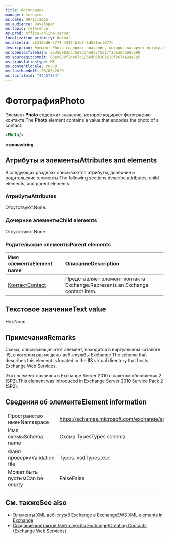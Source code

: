 ```yaml
---
title: Фотография
manager: sethgros
ms.date: 09/17/2015
ms.audience: Developer
ms.topic: reference
ms.prod: office-online-server
localization_priority: Normal
ms.assetid: 38318ed6-3774-4342-b1bf-1d551ecf077c
description: Элемент Photo содержит значение, которое кодирует фотографию контакта.
ms.openlocfilehash: 5e356982dc75d8cd4edb5f5d17f26a3dc2e93698
ms.sourcegitcommit: 88ec988f2bb67c1866d06b361615f3674a24e795
ms.translationtype: MT
ms.contentlocale: ru-RU
ms.lasthandoff: 06/03/2020
ms.locfileid: "44457174"
---
```

# <a name="photo"></a><span data-ttu-id="2c139-103">Фотография</span><span class="sxs-lookup"><span data-stu-id="2c139-103">Photo</span></span>

<span data-ttu-id="2c139-104">Элемент **Photo** содержит значение, которое кодирует фотографию контакта.</span><span class="sxs-lookup"><span data-stu-id="2c139-104">The **Photo** element contains a value that encodes the photo of a contact.</span></span> 
  
```XML
<Photo/>
```

<span data-ttu-id="2c139-105">**строка**</span><span class="sxs-lookup"><span data-stu-id="2c139-105">**string**</span></span>

## <a name="attributes-and-elements"></a><span data-ttu-id="2c139-106">Атрибуты и элементы</span><span class="sxs-lookup"><span data-stu-id="2c139-106">Attributes and elements</span></span>

<span data-ttu-id="2c139-107">В следующих разделах описываются атрибуты, дочерние и родительские элементы.</span><span class="sxs-lookup"><span data-stu-id="2c139-107">The following sections describe attributes, child elements, and parent elements.</span></span>
  
### <a name="attributes"></a><span data-ttu-id="2c139-108">Атрибуты</span><span class="sxs-lookup"><span data-stu-id="2c139-108">Attributes</span></span>

<span data-ttu-id="2c139-109">Отсутствуют.</span><span class="sxs-lookup"><span data-stu-id="2c139-109">None.</span></span>
  
### <a name="child-elements"></a><span data-ttu-id="2c139-110">Дочерние элементы</span><span class="sxs-lookup"><span data-stu-id="2c139-110">Child elements</span></span>

<span data-ttu-id="2c139-111">Отсутствуют.</span><span class="sxs-lookup"><span data-stu-id="2c139-111">None.</span></span>
  
### <a name="parent-elements"></a><span data-ttu-id="2c139-112">Родительские элементы</span><span class="sxs-lookup"><span data-stu-id="2c139-112">Parent elements</span></span>

|<span data-ttu-id="2c139-113">**Имя элемента**</span><span class="sxs-lookup"><span data-stu-id="2c139-113">**Element name**</span></span>|<span data-ttu-id="2c139-114">**Описание**</span><span class="sxs-lookup"><span data-stu-id="2c139-114">**Description**</span></span>|
|:-----|:-----|
|[<span data-ttu-id="2c139-115">Контакт</span><span class="sxs-lookup"><span data-stu-id="2c139-115">Contact</span></span>](contact.md) <br/> |<span data-ttu-id="2c139-116">Представляет элемент контакта Exchange.</span><span class="sxs-lookup"><span data-stu-id="2c139-116">Represents an Exchange contact item.</span></span>  <br/> |
   
## <a name="text-value"></a><span data-ttu-id="2c139-117">Текстовое значение</span><span class="sxs-lookup"><span data-stu-id="2c139-117">Text value</span></span>

<span data-ttu-id="2c139-118">Нет.</span><span class="sxs-lookup"><span data-stu-id="2c139-118">None.</span></span>
  
## <a name="remarks"></a><span data-ttu-id="2c139-119">Примечания</span><span class="sxs-lookup"><span data-stu-id="2c139-119">Remarks</span></span>

<span data-ttu-id="2c139-120">Схема, описывающая этот элемент, находится в виртуальном каталоге IIS, в котором размещены веб-службы Exchange.</span><span class="sxs-lookup"><span data-stu-id="2c139-120">The schema that describes this element is located in the IIS virtual directory that hosts Exchange Web Services.</span></span>
  
<span data-ttu-id="2c139-121">Этот элемент появился в Exchange Server 2010 с пакетом обновления 2 (SP2).</span><span class="sxs-lookup"><span data-stu-id="2c139-121">This element was introduced in Exchange Server 2010 Service Pack 2 (SP2).</span></span>
  
## <a name="element-information"></a><span data-ttu-id="2c139-122">Сведения об элементе</span><span class="sxs-lookup"><span data-stu-id="2c139-122">Element information</span></span>

|||
|:-----|:-----|
|<span data-ttu-id="2c139-123">Пространство имен</span><span class="sxs-lookup"><span data-stu-id="2c139-123">Namespace</span></span>  <br/> |https://schemas.microsoft.com/exchange/services/2006/types  <br/> |
|<span data-ttu-id="2c139-124">Имя схемы</span><span class="sxs-lookup"><span data-stu-id="2c139-124">Schema name</span></span>  <br/> |<span data-ttu-id="2c139-125">Схема Types</span><span class="sxs-lookup"><span data-stu-id="2c139-125">Types schema</span></span>  <br/> |
|<span data-ttu-id="2c139-126">Файл проверки</span><span class="sxs-lookup"><span data-stu-id="2c139-126">Validation file</span></span>  <br/> |<span data-ttu-id="2c139-127">Types. xsd</span><span class="sxs-lookup"><span data-stu-id="2c139-127">Types.xsd</span></span>  <br/> |
|<span data-ttu-id="2c139-128">Может быть пустым</span><span class="sxs-lookup"><span data-stu-id="2c139-128">Can be empty</span></span>  <br/> |<span data-ttu-id="2c139-129">False</span><span class="sxs-lookup"><span data-stu-id="2c139-129">False</span></span>  <br/> |
   
## <a name="see-also"></a><span data-ttu-id="2c139-130">См. также</span><span class="sxs-lookup"><span data-stu-id="2c139-130">See also</span></span>

- [<span data-ttu-id="2c139-131">Элементы XML веб-служб Exchange в Exchange</span><span class="sxs-lookup"><span data-stu-id="2c139-131">EWS XML elements in Exchange</span></span>](ews-xml-elements-in-exchange.md)
- [<span data-ttu-id="2c139-132">Создание контактов (веб-службы Exchange)</span><span class="sxs-lookup"><span data-stu-id="2c139-132">Creating Contacts (Exchange Web Services)</span></span>](https://msdn.microsoft.com/library/4845917e-70d1-481c-bbd7-011ec6571789%28Office.15%29.aspx)

